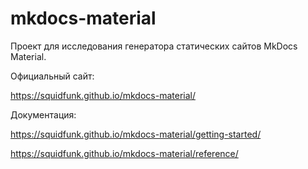 # mkdocs-material

Проект для исследования генератора статических сайтов MkDocs Material.

Официальный сайт:

https://squidfunk.github.io/mkdocs-material/

Документация:

https://squidfunk.github.io/mkdocs-material/getting-started/

https://squidfunk.github.io/mkdocs-material/reference/
